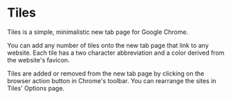# Tiles
Tiles is a simple, minimalistic new tab page for Google Chrome.

You can add any number of tiles onto the new tab page that link to any website. Each tile has a two character abbreviation and a color derived from the website's favicon.

Tiles are added or removed from the new tab page by clicking on the browser action button in Chrome's toolbar. You can rearrange the sites in Tiles' Options page.